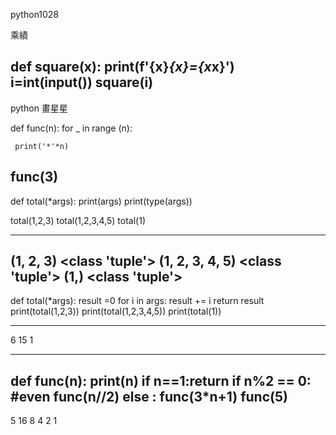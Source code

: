 python1028

乘績

def square(x):
print(f'{x}*{x}={x*x}')        
i=int(input())
square(i)
----------------------------------
python 畫星星

def func(n):
   for _ in range (n):

     print('*'*n)

func(3)
----------------------------------


def total(*args):
  print(args)
  print(type(args))

total(1,2,3)
total(1,2,3,4,5)
total(1)

----------------------------------
(1, 2, 3)
<class 'tuple'>
(1, 2, 3, 4, 5)
<class 'tuple'>
(1,)
<class 'tuple'>
----------------------------------
def total(*args):
  result =0
  for i in args:
     result += i
  return result
print(total(1,2,3))
print(total(1,2,3,4,5))
print(total(1))

---------------------
6
15
1

---------------------

def func(n):
  print(n)
  if n==1:return
  if n%2 == 0: #even
    func(n//2)
  else :
   func(3*n+1)
func(5)
----------------------
5
16
8
4
2
1
